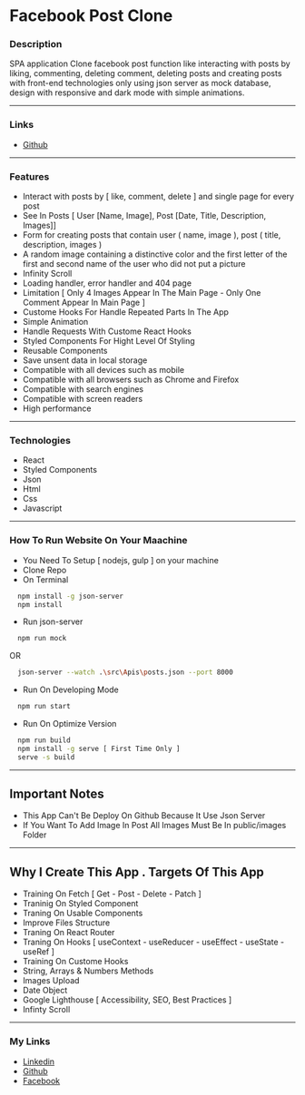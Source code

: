 # Facebook Post Clone

### Description

SPA application Clone facebook post function like interacting with posts by liking, commenting, deleting comment, deleting posts and creating posts with front-end technologies only using json server as mock database, design with responsive and dark mode with simple animations.

---

### Links

- [Github](https://github.com/Kmg11/Facebook_Post_Clone "Github Repo")

---

### Features

- Interact with posts by [ like, comment, delete ] and single page for every post
- See In Posts [ User [Name, Image], Post [Date, Title, Description, Images]]
- Form for creating posts that contain user ( name, image ), post ( title, description, images )
- A random image containing a distinctive color and the first letter of the first and second name of the user who did not put a picture
- Infinity Scroll
- Loading handler, error handler and 404 page
- Limitation [ Only 4 Images Appear In The Main Page - Only One Comment Appear In Main Page ]
- Custome Hooks For Handle Repeated Parts In The App
- Simple Animation
- Handle Requests With Custome React Hooks
- Styled Components For Hight Level Of Styling
- Reusable Components
- Save unsent data in local storage
- Compatible with all devices such as mobile
- Compatible with all browsers such as Chrome and Firefox
- Compatible with search engines
- Compatible with screen readers
- High performance

---

### Technologies

- React
- Styled Components
- Json
- Html
- Css
- Javascript

---

### How To Run Website On Your Maachine

- You Need To Setup [ nodejs, gulp ] on your machine
- Clone Repo
- On Terminal

```bash
  npm install -g json-server
  npm install
```

- Run json-server

```bash
  npm run mock
```

OR

```bash
  json-server --watch .\src\Apis\posts.json --port 8000
```

- Run On Developing Mode

```bash
  npm run start
```

- Run On Optimize Version

```bash
  npm run build
  npm install -g serve [ First Time Only ]
  serve -s build
```

---

## Important Notes

- This App Can't Be Deploy On Github Because It Use Json Server
- If You Want To Add Image In Post All Images Must Be In public/images Folder

---

## Why I Create This App . Targets Of This App

- Training On Fetch [ Get - Post - Delete - Patch ]
- Traninig On Styled Component
- Traning On Usable Components
- Improve Files Structure
- Traning On React Router
- Traning On Hooks [ useContext - useReducer - useEffect - useState - useRef ]
- Training On Custome Hooks
- String, Arrays & Numbers Methods
- Images Upload
- Date Object
- Google Lighthouse [ Accessibility, SEO, Best Practices ]
- Infinty Scroll

---

### My Links

- [Linkedin](https://www.linkedin.com/in/kirolos-m-a29134165/)
- [Github](https://github.com/Kmg11)
- [Facebook](https://www.facebook.com/KirolosMahfouz/)
